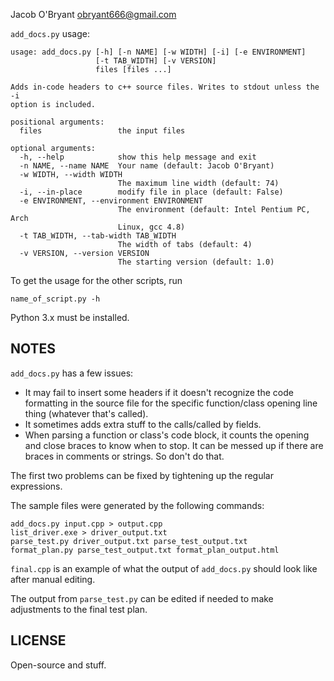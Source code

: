 Jacob O'Bryant <obryant666@gmail.com>

`add_docs.py` usage:

    usage: add_docs.py [-h] [-n NAME] [-w WIDTH] [-i] [-e ENVIRONMENT]
                       [-t TAB_WIDTH] [-v VERSION]
                       files [files ...]

    Adds in-code headers to c++ source files. Writes to stdout unless the -i
    option is included.

    positional arguments:
      files                 the input files

    optional arguments:
      -h, --help            show this help message and exit
      -n NAME, --name NAME  Your name (default: Jacob O'Bryant)
      -w WIDTH, --width WIDTH
                            The maximum line width (default: 74)
      -i, --in-place        modify file in place (default: False)
      -e ENVIRONMENT, --environment ENVIRONMENT
                            The environment (default: Intel Pentium PC, Arch
                            Linux, gcc 4.8)
      -t TAB_WIDTH, --tab-width TAB_WIDTH
                            The width of tabs (default: 4)
      -v VERSION, --version VERSION
                            The starting version (default: 1.0)

To get the usage for the other scripts, run

    name_of_script.py -h

Python 3.x must be installed.

NOTES
-----

`add_docs.py` has a few issues:

 - It may fail to insert some headers if it doesn't recognize the code
   formatting in the source file for the specific function/class opening line
   thing (whatever that's called).
 - It sometimes adds extra stuff to the calls/called by fields.
 - When parsing a function or class's code block, it counts the opening and
   close braces to know when to stop. It can be messed up if there are braces
   in comments or strings. So don't do that.

The first two problems can be fixed by tightening up the regular expressions.

The sample files were generated by the following commands:

    add_docs.py input.cpp > output.cpp
    list_driver.exe > driver_output.txt
    parse_test.py driver_output.txt parse_test_output.txt
    format_plan.py parse_test_output.txt format_plan_output.html

`final.cpp` is an example of what the output of `add_docs.py` should look
like after manual editing.

The output from `parse_test.py` can be edited if needed to make adjustments
to the final test plan.

LICENSE
-------

Open-source and stuff.
